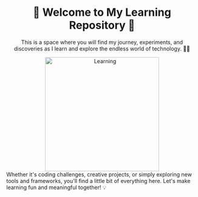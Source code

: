 <h1 align="center">🌟 Welcome to My Learning Repository 🌟</h1>

<p align="center">
  This is a space where you will find my journey, experiments, and discoveries as I learn and explore the endless world of technology. 🚀✨
</p>
<div align="center">
  <img src="https://media1.tenor.com/m/Ug6cbVA1ZsMAAAAd/developer.gif" alt="Learning" width="300"/>
</div>
  Whether it's coding challenges, creative projects, or simply exploring new tools and frameworks, you'll find a little bit of everything here. Let's make learning fun and meaningful together! 💡
</p>
